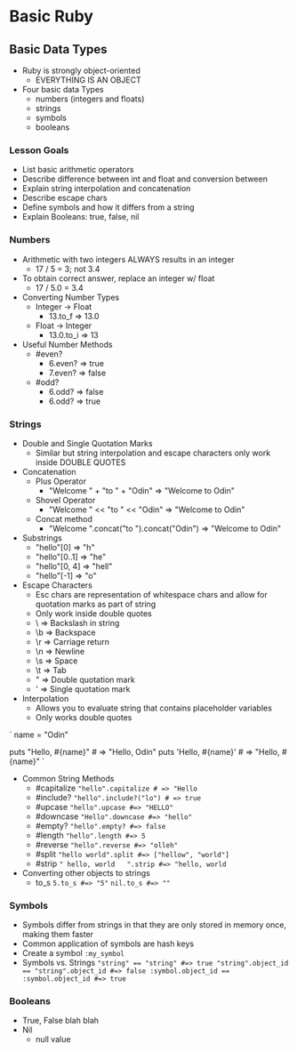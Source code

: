 # Basic Ruby

## Basic Data Types

- Ruby is strongly object-oriented
  - EVERYTHING IS AN OBJECT
- Four basic data Types
  - numbers (integers and floats)
  - strings
  - symbols
  - booleans

### Lesson Goals

- List basic arithmetic operators
- Describe difference between int and float and conversion between
- Explain string interpolation and concatenation
- Describe escape chars
- Define symbols and how it differs from a string
- Explain Booleans: true, false, nil

### Numbers

- Arithmetic with two integers ALWAYS results in an integer
  - 17 / 5 = 3; not 3.4
- To obtain correct answer, replace an integer w/ float
  - 17 / 5.0 = 3.4
- Converting Number Types
  - Integer -> Float
    - 13.to\_f => 13.0
  - Float -> Integer
    - 13.0.to\_i => 13
- Useful Number Methods
  - #even?
    - 6.even? => true
    - 7.even? => false
  - #odd?
    - 6.odd? => false  
    - 6.odd? => true

### Strings

- Double and Single Quotation Marks
  - Similar but string interpolation and escape characters only work inside DOUBLE QUOTES
- Concatenation
  - Plus Operator
    - "Welcome " + "to " + "Odin" => "Welcome to Odin" 
  - Shovel Operator
    - "Welcome " << "to " << "Odin" => "Welcome to Odin"
  - Concat method
    - "Welcome ".concat("to ").concat("Odin") => "Welcome to Odin"
- Substrings
  - "hello"[0] => "h"
  - "hello"[0..1] => "he"
  - "hello"[0, 4] => "hell"
  - "hello"[-1] => "o"
- Escape Characters
  - Esc chars are representation of whitespace chars and allow for quotation marks as part of string
  - Only work inside double quotes
  - \\ => Backslash in string
  - \b => Backspace
  - \r => Carriage return
  - \n => Newline
  - \s => Space
  - \t => Tab
  - \" => Double quotation mark
  - \' => Single quotation mark 
- Interpolation
  - Allows you to evaluate string that contains placeholder variables
  - Only works double quotes
  
`
name = "Odin"

puts "Hello, #{name}" # => "Hello, Odin"
puts 'Hello, #{name}' # => "Hello, #{name}"
`

- Common String Methods
  - #capitalize
   `"hello".capitalize # => "Hello`
  - #include?
    `"hello".include?("lo") # => true`
  - #upcase
    `"hello".upcase #=> "HELLO"`
  - #downcase
    `"Hello".downcase #=> "hello"`
  - #empty?
    `"hello".empty? #=> false`
  - #length
    `"hello".length #=> 5`
  - #reverse
    `"hello".reverse #=> "olleh"`
  - #split
    `"hello world".split #=> ["hellow", "world"]`
  - #strip
    `" hello, world   ".strip #=> "hello, world`
- Converting other objects to strings
  - to\_s
    `5.to_s #=> "5"`
    `nil.to_s #=> ""`

### Symbols

- Symbols differ from strings in that they are only stored in memory once, making them faster
- Common application of symbols are hash keys
- Create a symbol
  `:my_symbol`
- Symbols vs. Strings
  `
  "string" == "string" #=> true
  "string".object_id == "string".object_id #=> false
  :symbol.object_id == :symbol.object_id #=> true
  `

### Booleans

- True, False blah blah
- Nil
  - null value
